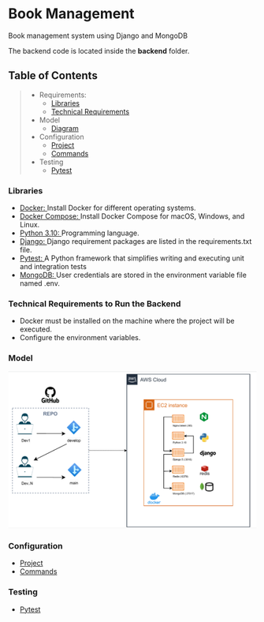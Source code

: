 # Book Management

Book management system using Django and MongoDB

The backend code is located inside the **backend** folder.


## Table of Contents

> * Requirements:
>   * [Libraries](#libraries)
>   * [Technical Requirements](#technical-requirements-to-run-the-backend)
> * Model
>   * [Diagram](#model)
> * Configuration
>   * [Project](#configuration)
>   * [Commands](#configuration)
> * Testing
>   * [Pytest](#testing)


### Libraries

* [Docker: ](https://docs.docker.com/install "View documentation") Install Docker for different operating systems.
* [Docker Compose: ](https://docs.docker.com/compose/install/ "View documentation") Install Docker Compose for macOS, Windows, and Linux.
* [Python 3.10: ](https://www.python.org/ "View documentation") Programming language.
* [Django: ](https://www.djangoproject.com/ "View documentation") Django requirement packages are listed in the requirements.txt file.
* [Pytest: ](https://docs.pytest.org// "View documentation") A Python framework that simplifies writing and executing unit and integration tests
* [MongoDB: ](https://www.mongodb.com/ "View documentation") User credentials are stored in the environment variable file named .env.


### Technical Requirements to Run the Backend
- Docker must be installed on the machine where the project will be executed.
- Configure the environment variables.

### Model

![model](docs/img/arq.png?raw=true "Arquitectura")

### Configuration

- [Project](docs/config.md)
- [Commands](docs/commands.md)

### Testing

- [Pytest](docs/pytest.md)